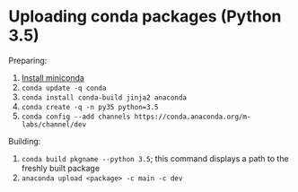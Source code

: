 Uploading conda packages (Python 3.5)
=====================================

Preparing:

  1. [Install miniconda][miniconda]
  2. `conda update -q conda`
  3. `conda install conda-build jinja2 anaconda`
  4. `conda create -q -n py35 python=3.5`
  5. `conda config --add channels https://conda.anaconda.org/m-labs/channel/dev`

Building:

  1. `conda build pkgname --python 3.5`; this command displays a path to the freshly built package
  2. `anaconda upload <package> -c main -c dev`

[miniconda]: http://conda.pydata.org/docs/install/quick.html#linux-miniconda-install

